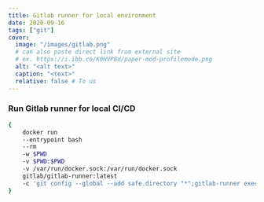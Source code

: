 ```yaml
---
title: Gitlab runner for local environment
date: 2020-09-16
tags: ["git"]
cover:
  image: "/images/gitlab.png"
  # can also paste direct link from external site
  # ex. https://i.ibb.co/K0HVPBd/paper-mod-profilemode.png
  alt: "<alt text>"
  caption: "<text>"
  relative: false # To us
---
```


### Run Gitlab runner for local CI/CD
```bash
{
    docker run 
    --entrypoint bash
    --rm
    -w $PWD
    -v $PWD:$PWD
    -v /var/run/docker.sock:/var/run/docker.sock
    gitlab/gitlab-runner:latest
    -c 'git config --global --add safe.directory "*";gitlab-runner exec docker build'
}

```